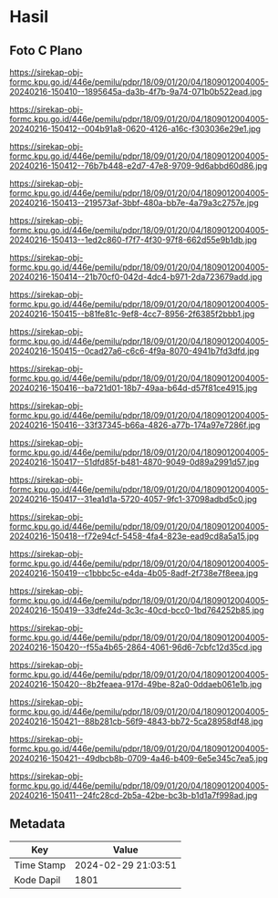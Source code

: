# Hasil

## Foto C Plano

https://sirekap-obj-formc.kpu.go.id/446e/pemilu/pdpr/18/09/01/20/04/1809012004005-20240216-150410--1895645a-da3b-4f7b-9a74-071b0b522ead.jpg

https://sirekap-obj-formc.kpu.go.id/446e/pemilu/pdpr/18/09/01/20/04/1809012004005-20240216-150412--004b91a8-0620-4126-a16c-f303036e29e1.jpg

https://sirekap-obj-formc.kpu.go.id/446e/pemilu/pdpr/18/09/01/20/04/1809012004005-20240216-150412--76b7b448-e2d7-47e8-9709-9d6abbd60d86.jpg

https://sirekap-obj-formc.kpu.go.id/446e/pemilu/pdpr/18/09/01/20/04/1809012004005-20240216-150413--219573af-3bbf-480a-bb7e-4a79a3c2757e.jpg

https://sirekap-obj-formc.kpu.go.id/446e/pemilu/pdpr/18/09/01/20/04/1809012004005-20240216-150413--1ed2c860-f7f7-4f30-97f8-662d55e9b1db.jpg

https://sirekap-obj-formc.kpu.go.id/446e/pemilu/pdpr/18/09/01/20/04/1809012004005-20240216-150414--21b70cf0-042d-4dc4-b971-2da723679add.jpg

https://sirekap-obj-formc.kpu.go.id/446e/pemilu/pdpr/18/09/01/20/04/1809012004005-20240216-150415--b81fe81c-9ef8-4cc7-8956-2f6385f2bbb1.jpg

https://sirekap-obj-formc.kpu.go.id/446e/pemilu/pdpr/18/09/01/20/04/1809012004005-20240216-150415--0cad27a6-c6c6-4f9a-8070-4941b7fd3dfd.jpg

https://sirekap-obj-formc.kpu.go.id/446e/pemilu/pdpr/18/09/01/20/04/1809012004005-20240216-150416--ba721d01-18b7-49aa-b64d-d57f81ce4915.jpg

https://sirekap-obj-formc.kpu.go.id/446e/pemilu/pdpr/18/09/01/20/04/1809012004005-20240216-150416--33f37345-b66a-4826-a77b-174a97e7286f.jpg

https://sirekap-obj-formc.kpu.go.id/446e/pemilu/pdpr/18/09/01/20/04/1809012004005-20240216-150417--51dfd85f-b481-4870-9049-0d89a2991d57.jpg

https://sirekap-obj-formc.kpu.go.id/446e/pemilu/pdpr/18/09/01/20/04/1809012004005-20240216-150417--31ea1d1a-5720-4057-9fc1-37098adbd5c0.jpg

https://sirekap-obj-formc.kpu.go.id/446e/pemilu/pdpr/18/09/01/20/04/1809012004005-20240216-150418--f72e94cf-5458-4fa4-823e-ead9cd8a5a15.jpg

https://sirekap-obj-formc.kpu.go.id/446e/pemilu/pdpr/18/09/01/20/04/1809012004005-20240216-150419--c1bbbc5c-e4da-4b05-8adf-2f738e7f8eea.jpg

https://sirekap-obj-formc.kpu.go.id/446e/pemilu/pdpr/18/09/01/20/04/1809012004005-20240216-150419--33dfe24d-3c3c-40cd-bcc0-1bd764252b85.jpg

https://sirekap-obj-formc.kpu.go.id/446e/pemilu/pdpr/18/09/01/20/04/1809012004005-20240216-150420--f55a4b65-2864-4061-96d6-7cbfc12d35cd.jpg

https://sirekap-obj-formc.kpu.go.id/446e/pemilu/pdpr/18/09/01/20/04/1809012004005-20240216-150420--8b2feaea-917d-49be-82a0-0ddaeb061e1b.jpg

https://sirekap-obj-formc.kpu.go.id/446e/pemilu/pdpr/18/09/01/20/04/1809012004005-20240216-150421--88b281cb-56f9-4843-bb72-5ca28958df48.jpg

https://sirekap-obj-formc.kpu.go.id/446e/pemilu/pdpr/18/09/01/20/04/1809012004005-20240216-150421--49dbcb8b-0709-4a46-b409-6e5e345c7ea5.jpg

https://sirekap-obj-formc.kpu.go.id/446e/pemilu/pdpr/18/09/01/20/04/1809012004005-20240216-150411--24fc28cd-2b5a-42be-bc3b-b1d1a7f998ad.jpg


## Metadata

| Key        | Value               |
| ---------- | ------------------- |
| Time Stamp | 2024-02-29 21:03:51 |
| Kode Dapil | 1801                |




